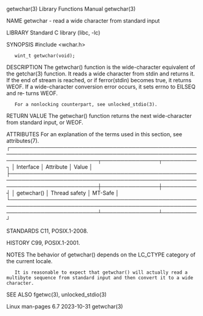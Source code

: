 getwchar(3)							   Library Functions Manual							   getwchar(3)

NAME
       getwchar - read a wide character from standard input

LIBRARY
       Standard C library (libc, -lc)

SYNOPSIS
       #include <wchar.h>

       wint_t getwchar(void);

DESCRIPTION
       The  getwchar() function is the wide-character equivalent of the getchar(3) function.  It reads a wide character from stdin and returns it.  If the end
       of stream is reached, or if ferror(stdin) becomes true, it returns WEOF.	 If a wide-character conversion error occurs, it sets errno to EILSEQ and  re‐
       turns WEOF.

       For a nonlocking counterpart, see unlocked_stdio(3).

RETURN VALUE
       The getwchar() function returns the next wide-character from standard input, or WEOF.

ATTRIBUTES
       For an explanation of the terms used in this section, see attributes(7).
       ┌───────────────────────────────────────────────────────────────────────────────────────────────────────────────────────────┬───────────────┬─────────┐
       │ Interface														   │ Attribute	   │ Value   │
       ├───────────────────────────────────────────────────────────────────────────────────────────────────────────────────────────┼───────────────┼─────────┤
       │ getwchar()														   │ Thread safety │ MT-Safe │
       └───────────────────────────────────────────────────────────────────────────────────────────────────────────────────────────┴───────────────┴─────────┘

STANDARDS
       C11, POSIX.1-2008.

HISTORY
       C99, POSIX.1-2001.

NOTES
       The behavior of getwchar() depends on the LC_CTYPE category of the current locale.

       It is reasonable to expect that getwchar() will actually read a multibyte sequence from standard input and then convert it to a wide character.

SEE ALSO
       fgetwc(3), unlocked_stdio(3)

Linux man-pages 6.7							  2023-10-31								   getwchar(3)
